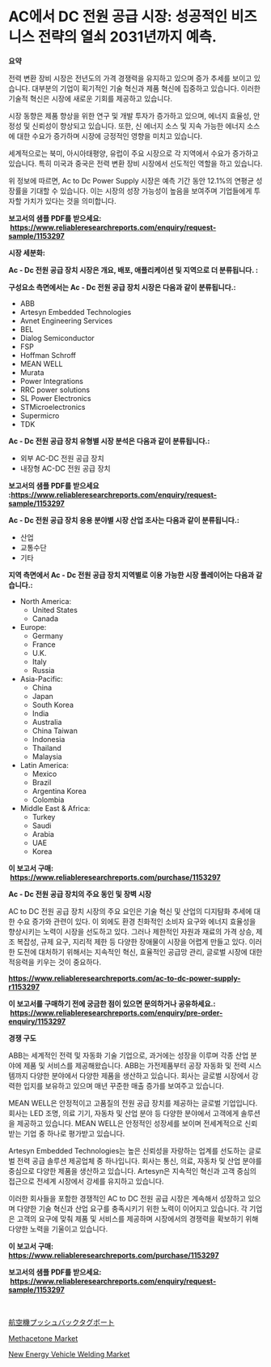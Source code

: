 <p><h1>AC에서 DC 전원 공급 시장: 성공적인 비즈니스 전략의 열쇠 2031년까지 예측.</h1></p><p><strong>요약</strong></p>
<p><p>전력 변환 장비 시장은 전년도의 가격 경쟁력을 유지하고 있으며 증가 추세를 보이고 있습니다. 대부분의 기업이 획기적인 기술 혁신과 제품 혁신에 집중하고 있습니다. 이러한 기술적 혁신은 시장에 새로운 기회를 제공하고 있습니다.</p><p>시장 동향은 제품 향상을 위한 연구 및 개발 투자가 증가하고 있으며, 에너지 효율성, 안정성 및 신뢰성이 향상되고 있습니다. 또한, 신 에너지 소스 및 지속 가능한 에너지 소스에 대한 수요가 증가하며 시장에 긍정적인 영향을 미치고 있습니다.</p><p>세계적으로는 북미, 아시아태평양, 유럽이 주요 시장으로 각 지역에서 수요가 증가하고 있습니다. 특히 미국과 중국은 전력 변환 장비 시장에서 선도적인 역할을 하고 있습니다.</p><p>위 정보에 따르면, Ac to Dc Power Supply 시장은 예측 기간 동안 12.1%의 연평균 성장률을 기대할 수 있습니다. 이는 시장의 성장 가능성이 높음을 보여주며 기업들에게 투자할 가치가 있다는 것을 의미합니다.</p></p>
<p><strong>보고서의 샘플 PDF를 받으세요: &nbsp;<a href="https://www.reliableresearchreports.com/enquiry/request-sample/1153297">https://www.reliableresearchreports.com/enquiry/request-sample/1153297</a></strong></p>
<p><strong>시장 세분화:</strong></p>
<p><strong> Ac - Dc 전원 공급 장치 시장은 개요, 배포, 애플리케이션 및 지역으로 더 분류됩니다. :</strong></p>
<p><strong>구성요소 측면에서는 Ac - Dc 전원 공급 장치 시장은 다음과 같이 분류됩니다.:</strong></p>
<p><ul><li>ABB</li><li>Artesyn Embedded Technologies</li><li>Avnet Engineering Services</li><li>BEL</li><li>Dialog Semiconductor</li><li>FSP</li><li>Hoffman Schroff</li><li>MEAN WELL</li><li>Murata</li><li>Power Integrations</li><li>RRC power solutions</li><li>SL Power Electronics</li><li>STMicroelectronics</li><li>Supermicro</li><li>TDK</li></ul></p>
<p><strong> Ac - Dc 전원 공급 장치 유형별 시장 분석은 다음과 같이 분류됩니다.:</strong></p>
<p><ul><li>외부 AC-DC 전원 공급 장치</li><li>내장형 AC-DC 전원 공급 장치</li></ul></p>
<p><strong>보고서의 샘플 PDF를 받으세요 :<a href="https://www.reliableresearchreports.com/enquiry/request-sample/1153297">https://www.reliableresearchreports.com/enquiry/request-sample/1153297</a></strong></p>
<p><strong> Ac - Dc 전원 공급 장치 응용 분야별 시장 산업 조사는 다음과 같이 분류됩니다.:</strong></p>
<p><ul><li>산업</li><li>교통수단</li><li>기타</li></ul></p>
<p><strong>지역 측면에서 Ac - Dc 전원 공급 장치 지역별로 이용 가능한 시장 플레이어는 다음과 같습니다.:</strong></p>
<p><ul>
    <li>
        North America:
        <ul>
            <li>United States</li>
            <li>Canada</li>
        </ul>
    </li>
    <li>
        Europe:
        <ul>
            <li>Germany</li>
            <li>France</li>
            <li>U.K.</li>
            <li>Italy</li>
            <li>Russia</li>
        </ul>
    </li>
    <li>
        Asia-Pacific:
        <ul>
            <li>China</li>
            <li>Japan</li>
            <li>South Korea</li>
            <li>India</li>
            <li>Australia</li>
            <li>China Taiwan</li>
            <li>Indonesia</li>
            <li>Thailand</li>
            <li>Malaysia</li>
        </ul>
    </li>
    <li>
        Latin America:
        <ul>
            <li>Mexico</li>
            <li>Brazil</li>
            <li>Argentina Korea</li>
            <li>Colombia</li>
        </ul>
    </li>
    <li>
        Middle East & Africa:
        <ul>
            <li>Turkey</li>
            <li>Saudi</li>
            <li>Arabia</li>
            <li>UAE</li>
            <li>Korea</li>
        </ul>
    </li>
    </ul></p>
<p><strong>이 보고서 구매: &nbsp;<a href="https://www.reliableresearchreports.com/purchase/1153297">https://www.reliableresearchreports.com/purchase/1153297</a></strong></p>
<p><strong>Ac - Dc 전원 공급 장치의 주요 동인 및 장벽 시장</strong></p>
<p><p>AC to DC 전원 공급 장치 시장의 주요 요인은 기술 혁신 및 산업의 디지턈화 추세에 대한 수요 증가와 관련이 있다. 이 외에도 환경 친화적인 소비자 요구와 에너지 효율성을 향상시키는 노력이 시장을 선도하고 있다. 그러나 제한적인 자원과 재료의 가격 상승, 제조 복잡성, 규제 요구, 지리적 제한 등 다양한 장애물이 시장을 어렵게 만들고 있다. 이러한 도전에 대처하기 위해서는 지속적인 혁신, 효율적인 공급망 관리, 글로벌 시장에 대한 적응력을 키우는 것이 중요하다.</p></p>
<p><strong><a href="https://www.reliableresearchreports.com/ac-to-dc-power-supply-r1153297">https://www.reliableresearchreports.com/ac-to-dc-power-supply-r1153297</a></strong></p>
<p><strong>이 보고서를 구매하기 전에 궁금한 점이 있으면 문의하거나 공유하세요.: &nbsp;<a href="https://www.reliableresearchreports.com/enquiry/pre-order-enquiry/1153297">https://www.reliableresearchreports.com/enquiry/pre-order-enquiry/1153297</a></strong></p>
<p><strong>경쟁 구도</strong></p>
<p><p>ABB는 세계적인 전력 및 자동화 기술 기업으로, 과거에는 성장을 이루며 각종 산업 분야에 제품 및 서비스를 제공해왔습니다. ABB는 가전제품부터 공장 자동화 및 전력 시스템까지 다양한 분야에서 다양한 제품을 생산하고 있습니다. 회사는 글로벌 시장에서 강력한 입지를 보유하고 있으며 매년 꾸준한 매출 증가를 보여주고 있습니다.</p><p>MEAN WELL은 안정적이고 고품질의 전원 공급 장치를 제공하는 글로벌 기업입니다. 회사는 LED 조명, 의료 기기, 자동차 및 산업 분야 등 다양한 분야에서 고객에게 솔루션을 제공하고 있습니다. MEAN WELL은 안정적인 성장세를 보이며 전세계적으로 신뢰받는 기업 중 하나로 평가받고 있습니다.</p><p>Artesyn Embedded Technologies는 높은 신뢰성을 자랑하는 업계를 선도하는 글로벌 전력 공급 솔루션 제공업체 중 하나입니다. 회사는 통신, 의료, 자동차 및 산업 분야를 중심으로 다양한 제품을 생산하고 있습니다. Artesyn은 지속적인 혁신과 고객 중심의 접근으로 전세계 시장에서 강세를 유지하고 있습니다.</p><p>이러한 회사들을 포함한 경쟁적인 AC to DC 전원 공급 시장은 계속해서 성장하고 있으며 다양한 기술 혁신과 산업 요구를 충족시키기 위한 노력이 이어지고 있습니다. 각 기업은 고객의 요구에 맞춰 제품 및 서비스를 제공하며 시장에서의 경쟁력을 확보하기 위해 다양한 노력을 기울이고 있습니다.</p></p>
<p><strong>이 보고서 구매: &nbsp; <a href="https://www.reliableresearchreports.com/purchase/1153297">https://www.reliableresearchreports.com/purchase/1153297</a></strong></p>
<p><strong>보고서의 샘플 PDF를 받으세요: &nbsp;<a href="https://www.reliableresearchreports.com/enquiry/request-sample/1153297">https://www.reliableresearchreports.com/enquiry/request-sample/1153297</a></strong><strong></strong></p>
<p>&nbsp;</p>
<p><p><a href="https://github.com/zoetazuur/Market-Research-Report-List-1/blob/main/482888527850.md">航空機プッシュバックタグボート</a></p><p><a href="https://www.linkedin.com/pulse/methacetone-market-provides-comprehensive-analysis-including-iedhe?trackingId=LNbCAQIZ7U%2Bp8ilLnFtTfw%3D%3D">Methacetone Market</a></p><p><a href="https://www.linkedin.com/pulse/insights-new-energy-vehicle-welding-market-size-analysing-wzlbf?trackingId=FnRTzRUmMV5lUi1tjwyJsw%3D%3D">New Energy Vehicle Welding Market</a></p></p>